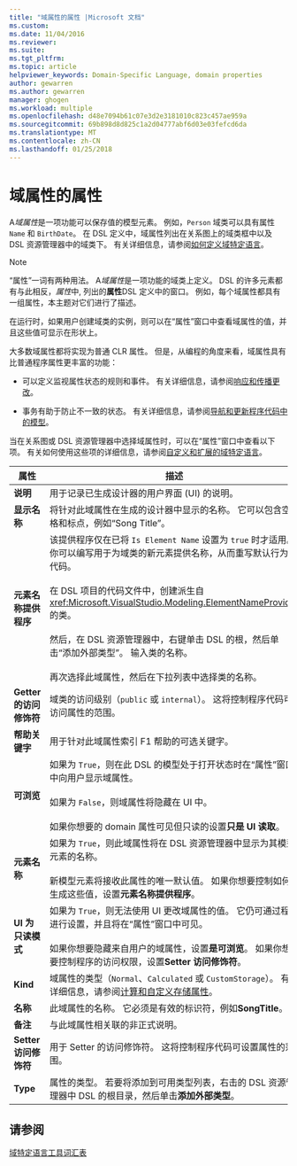 ```yaml
---
title: "域属性的属性 |Microsoft 文档"
ms.custom: 
ms.date: 11/04/2016
ms.reviewer: 
ms.suite: 
ms.tgt_pltfrm: 
ms.topic: article
helpviewer_keywords: Domain-Specific Language, domain properties
author: gewarren
ms.author: gewarren
manager: ghogen
ms.workload: multiple
ms.openlocfilehash: d48e7094b61c07e3d2e3181010c823c457ae959a
ms.sourcegitcommit: 69b898d8d825c1a2d04777abf6d03e03fefcd6da
ms.translationtype: MT
ms.contentlocale: zh-CN
ms.lasthandoff: 01/25/2018
---
```

# <a name="properties-of-domain-properties"></a>域属性的属性
A*域属性*是一项功能可以保存值的模型元素。 例如，`Person` 域类可以具有属性 `Name` 和 `BirthDate`。 在 DSL 定义中，域属性列出在关系图上的域类框中以及 DSL 资源管理器中的域类下。 有关详细信息，请参阅[如何定义域特定语言](../modeling/how-to-define-a-domain-specific-language.md)。  
  
> [!NOTE]
>  “属性”一词有两种用法。 A*域属性*是一项功能的域类上定义。 DSL 的许多元素都有与此相反，*属性*中, 列出的**属性**DSL 定义中的窗口。 例如，每个域属性都具有一组属性，本主题对它们进行了描述。  
  
 在运行时，如果用户创建域类的实例，则可以在“属性”窗口中查看域属性的值，并且这些值可显示在形状上。  
  
 大多数域属性都将实现为普通 CLR 属性。 但是，从编程的角度来看，域属性具有比普通程序属性更丰富的功能：  
  
-   可以定义监视属性状态的规则和事件。 有关详细信息，请参阅[响应和传播更改](../modeling/responding-to-and-propagating-changes.md)。  
  
-   事务有助于防止不一致的状态。 有关详细信息，请参阅[导航和更新程序代码中的模型](../modeling/navigating-and-updating-a-model-in-program-code.md)。  
  
 当在关系图或 DSL 资源管理器中选择域属性时，可以在“属性”窗口中查看以下项。 有关如何使用这些项的详细信息，请参阅[自定义和扩展的域特定语言](../modeling/customizing-and-extending-a-domain-specific-language.md)。  
  
|属性|描述|默认值|  
|--------------|-----------------|-------------------|  
|**说明**|用于记录已生成设计器的用户界面 (UI) 的说明。|\<none>|  
|**显示名称**|将针对此域属性在生成的设计器中显示的名称。 它可以包含空格和标点，例如“Song Title”。|\<none>|  
|**元素名称提供程序**|该提供程序仅在已将 `Is Element Name` 设置为 `true` 时才适用。 你可以编写用于为域类的新元素提供名称，从而重写默认行为的代码。<br /><br /> 在 DSL 项目的代码文件中，创建派生自 <xref:Microsoft.VisualStudio.Modeling.ElementNameProvider> 的类。<br /><br /> 然后，在 DSL 资源管理器中，右键单击 DSL 的根，然后单击“添加外部类型”。 输入类的名称。<br /><br /> 再次选择此域属性，然后在下拉列表中选择类的名称。|\<none>|  
|**Getter 的访问修饰符**|域类的访问级别（`public` 或 `internal`）。 这将控制程序代码可访问属性的范围。|`public`|  
|**帮助关键字**|用于针对此域属性索引 F1 帮助的可选关键字。|\<none>|  
|**可浏览**|如果为 `True`，则在此 DSL 的模型处于打开状态时在“属性”窗口中向用户显示域属性。<br /><br /> 如果为 `False`，则域属性将隐藏在 UI 中。<br /><br /> 如果你想要的 domain 属性可见但只读的设置**只是 UI 读取**。|`True`|  
|**元素名称**|如果为 `True`，则此域属性将在 DSL 资源管理器中显示为其模型元素的名称。<br /><br /> 新模型元素将接收此属性的唯一默认值。 如果你想要控制如何生成这些值，设置**元素名称提供程序**。|`False`|  
|**UI 为只读模式**|如果为 `True`，则无法使用 UI 更改域属性的值。 它仍可通过程序进行设置，并且将在“属性”窗口中可见。<br /><br /> 如果你想要隐藏来自用户的域属性，设置**是可浏览**。 如果你想要控制程序的访问权限，设置**Setter 访问修饰符**。|`False`|  
|**Kind**|域属性的类型（`Normal`、`Calculated` 或 `CustomStorage`）。 有关详细信息，请参阅[计算和自定义存储属性](../modeling/calculated-and-custom-storage-properties.md)。|`Normal`|  
|**名称**|此域属性的名称。 它必须是有效的标识符，例如**SongTitle**。|\<none>|  
|**备注**|与此域属性相关联的非正式说明。|\<none>|  
|**Setter 访问修饰符**|用于 Setter 的访问修饰符。 这将控制程序代码可设置属性的范围。|`public`|  
|**Type**|属性的类型。 若要将添加到可用类型列表，右击的 DSL 资源管理器中 DSL 的根目录，然后单击**添加外部类型**。|`String`|  
  
## <a name="see-also"></a>请参阅  
 [域特定语言工具词汇表](http://msdn.microsoft.com/ca5e84cb-a315-465c-be24-76aa3df276aa)